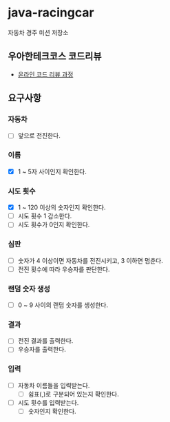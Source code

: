 # java-racingcar

자동차 경주 미션 저장소

## 우아한테크코스 코드리뷰

- [온라인 코드 리뷰 과정](https://github.com/woowacourse/woowacourse-docs/blob/master/maincourse/README.md)

## 요구사항
### 자동차
- [ ] 앞으로 전진한다.

### 이름
- [x] 1 ~ 5자 사이인지 확인한다.

### 시도 횟수
- [x] 1 ~ 120 이상의 숫자인지 확인한다.
- [ ] 시도 횟수 1 감소한다.
- [ ] 시도 횟수가 0인지 확인한다.

### 심판
- [ ] 숫자가 4 이상이면 자동차를 전진시키고, 3 이하면 멈춘다.
- [ ] 전진 횟수에 따라 우승자를 판단한다.

### 랜덤 숫자 생성
- [ ] 0 ~ 9 사이의 랜덤 숫자를 생성한다.

### 결과
- [ ] 전진 결과를 출력한다.
- [ ] 우승자를 출력한다.

### 입력
- [ ] 자동차 이름들을 입력받는다.
  - [ ] 쉼표(,)로 구분되어 있는지 확인한다.
- [ ] 시도 횟수를 입력받는다.
  - [ ] 숫자인지 확인한다.